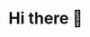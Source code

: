 # Hi there 👋

<!--
**marcins-code/marcins-code** is a ✨ _special_ ✨ repository because its `README.md` (this file) appears on your GitHub profile.

Here are some ideas to get you started:
<span style="color:blue">some *This is Blue italic.* text</span>
- 🔭 I’m currently working on ...
- 🌱 I’m currently learning ...
- 👯 I’m looking to collaborate on ...
- 🤔 I’m looking for help with ...
- 💬 Ask me about ...
- 📫 How to reach me: ...
- 😄 Pronouns: ...
- ⚡ Fun fact: ...
-->
